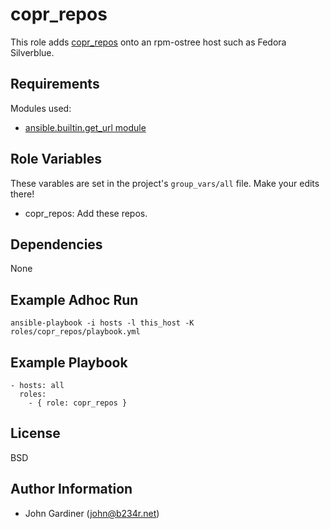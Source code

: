 copr_repos
================

This role adds [copr_repos](https://copr.fedorainfracloud.org/coprs/)
onto an rpm-ostree host such as Fedora Silverblue.

Requirements
------------

Modules used:

  * [ansible.builtin.get_url module](https://docs.ansible.com/ansible/latest/collections/ansible/builtin/get_url_module.html)

Role Variables
--------------

These varables are set in the project's `group_vars/all` file. Make your edits there!

  * copr_repos: Add these repos.

Dependencies
------------

None

Example Adhoc Run
-----------------

`ansible-playbook -i hosts -l this_host -K roles/copr_repos/playbook.yml`

Example Playbook
----------------

    - hosts: all
      roles:
        - { role: copr_repos }

License
-------

BSD

Author Information
------------------

  * John Gardiner (john@b234r.net)

